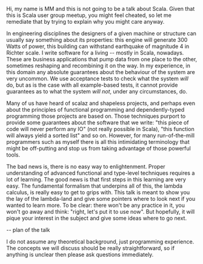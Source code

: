 Hi, my name is MM and this is not going to be a talk about Scala. Given that
this is Scala user group meetup, you might feel cheated, so let me remediate
that by trying to explain why you might care anyway.

In engineering disciplines the designers of a given machine or structure can
usually say something about its properties: this engine will generate 300 Watts
of power, this building can withstand earthquake of magnitude 4 in Richter
scale. I write software for a living -- mostly in Scala, nowadays. These are
business applications that pump data from one place to the other, sometimes
reshaping and recombining it on the way. In my experience, in this domain
any absolute guarantees about the behaviour of the system are very uncommon. 
We use acceptance tests to check what the system *will* do, but as is the 
case with all example-based tests, it cannot provide guarantees as to what the 
system *will not*, under any circumstances, do.

Many of us have heard of scalaz and shapeless projects, and perhaps even about
the principles of functional programming and dependently-typed programming those
projects are based on. Those techniques purport to provide some guarantees about
the software that we write: "this piece of code will never perform any IO" (not 
really possible in Scala), "this function will always yield a sorted list" and
so on. However, for many run-of-the-mill programmers such as myself there is
all this intimidating terminology that might be off-putting and stop
us from taking advantage of those powerful tools.

The bad news is, there is no easy way to enlightenment. Proper understanding of 
advanced functional and type-level techniques requires a lot of learning. 
The good news is that first steps in this learning are very easy. The fundamental 
formalism that underpins all of this, the lambda calculus, is really easy to get 
to grips with. This talk is meant to show you the lay of the lambda-land and 
give some pointers where to look next if you wanted to learn more. To be clear:
there won't be any practice in it, you won't go away and think: "right, let's
put it to use now". But hopefully, it will pique your interest in the subject
and give some ideas where to go next.

-- plan of the talk

I do not assume any theoretical background, just programming experience. The
concepts we will discuss should be really straightforward, so if anything is 
unclear then please ask questions immediately.
